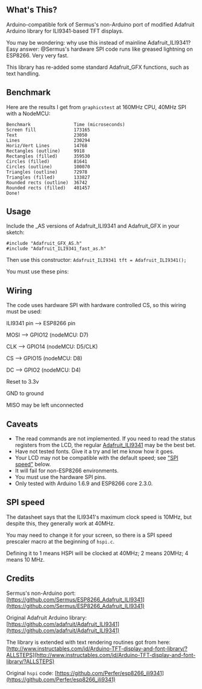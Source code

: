 ## What's This?
Arduino-compatible fork of Sermus's non-Arduino port of modified Adafruit Arduino library for ILI9341-based TFT displays.

You may be wondering: why use this instead of mainline Adafruit_ILI9341? Easy answer: @Sermus's hardware SPI code runs like greased lightning on ESP8266. Very very fast.

This library has re-added some standard Adafruit_GFX functions, such as text handling.

## Benchmark

Here are the results I get from `graphicstest` at 160MHz CPU, 40MHz SPI with a NodeMCU:

```
Benchmark                Time (microseconds)
Screen fill              173165
Text                     23050
Lines                    230294
Horiz/Vert Lines         14768
Rectangles (outline)     9918
Rectangles (filled)      359530
Circles (filled)         81641
Circles (outline)        100070
Triangles (outline)      72978
Triangles (filled)       133827
Rounded rects (outline)  36742
Rounded rects (filled)   401457
Done!```
## Usage

Include the _AS versions of Adafruit_ILI9341 and Adafruit_GFX in your sketch:

```
#include "Adafruit_GFX_AS.h"
#include "Adafruit_ILI9341_fast_as.h"
```

Then use this constructor:
`Adafruit_ILI9341 tft = Adafruit_ILI9341();
`

You must use these pins:


## Wiring

The code uses hardware SPI with hardware controlled CS, so this wiring must be used:

ILI9341 pin -->	ESP8266 pin

MOSI 	-->	GPIO12 (nodeMCU: D7)

CLK 	-->	GPIO14 (nodeMCU: D5/CLK)

CS 	-->	GPIO15 (nodeMCU: D8)

DC 	-->	GPIO2 (nodeMCU: D4)

Reset to 3.3v

GND to ground

MISO may be left unconnected




## Caveats

* The read commands are not implemented. If you need to read the status registers from the LCD, the regular [Adafruit_ILI9341](https://github.com/adafruit/Adafruit_ILI9341) may be the best bet.
* Have not tested fonts. Give it a try and let me know how it goes.
* Your LCD may not be compatible with the default speed; see ["SPI speed"](#SPI_speed) below.
* It will fail for non-ESP8266 environments.
* You must use the hardware SPI pins.
* Only tested with Arduino 1.6.9 and ESP8266 core 2.3.0.

## SPI speed

The datasheet says that the ILI9341's maximum clock speed is 10MHz, but despite this, they generally work at 40MHz. 

You may need to change it for your screen, so there is a SPI speed prescaler macro at the beginning of `hspi.c`.

Defining it to 1 means HSPI will be clocked at 40MHz; 2 means 20MHz; 4 means 10 MHz.

## Credits

Sermus's non-Arduino port: [https://github.com/Sermus/ESP8266_Adafruit_ILI9341](https://github.com/Sermus/ESP8266_Adafruit_ILI9341)

Original Adafruit Arduino library: [https://github.com/adafruit/Adafruit_ILI9341](https://github.com/adafruit/Adafruit_ILI9341)

The library is extended with text rendering routines got from here: [http://www.instructables.com/id/Arduino-TFT-display-and-font-library/?ALLSTEPS](http://www.instructables.com/id/Arduino-TFT-display-and-font-library/?ALLSTEPS)

Original `hspi` code: [https://github.com/Perfer/esp8266_ili9341](https://github.com/Perfer/esp8266_ili9341)
